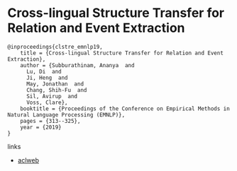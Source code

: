 # Cross-lingual Structure Transfer for Relation and Event Extraction

```
@inproceedings{clstre_emnlp19,
    title = {Cross-lingual Structure Transfer for Relation and Event Extraction},
    author = {Subburathinam, Ananya  and
      Lu, Di  and
      Ji, Heng  and
      May, Jonathan  and
      Chang, Shih-Fu  and
      Sil, Avirup  and
      Voss, Clare},
    booktitle = {Proceedings of the Conference on Empirical Methods in Natural Language Processing (EMNLP)},
    pages = {313--325},
    year = {2019}
}
```

links
- [aclweb](https://www.aclweb.org/anthology/D19-1030/)
